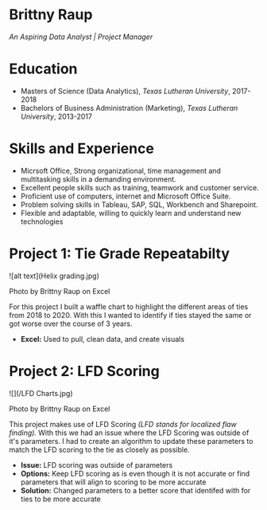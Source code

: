 # Brittny Raup
*An Aspiring Data Analyst | Project Manager*

# Education
* Masters of Science (Data Analytics), *Texas Lutheran University*, 2017-2018
* Bachelors of Business Administration (Marketing), *Texas Lutheran University*, 2013-2017

# Skills and Experience
* Micrsoft Office, Strong organizational, time management and multitasking skills in a demanding environment.
* Excellent people skills such as training, teamwork and customer service.
*	Proficient use of computers, internet and Microsoft Office Suite.
*	Problem solving skills in Tableau, SAP, SQL, Workbench and Sharepoint.
*	Flexible and adaptable, willing to quickly learn and understand new technologies



# Project 1: Tie Grade Repeatabilty 
![alt text](Helix grading.jpg)

Photo by Brittny Raup on Excel
 
For this project I built a waffle chart to highlight the different areas of ties from 2018 to 2020. With this I wanted to identify if ties stayed the same or got worse over the course of 3 years. 
* **Excel:** Used to pull, clean data, and create visuals

# Project 2: LFD Scoring
![](/LFD Charts.jpg)

Photo by Brittny Raup on Excel
  
This project makes use of LFD Scoring *(LFD stands for localized flaw finding).* With this we had an issue where the LFD Scoring was outside of it's parameters. I had to create an algorithm to update these parameters to match the LFD scoring to the tie as closely as possible. 
* **Issue:** LFD scoring was outside of parameters
* **Options:** Keep LFD scoring as is even though it is not accurate or find parameters that will align to scoring to be more accurate
* **Solution:** Changed parameters to a better score that identifed with for ties to be more accurate


